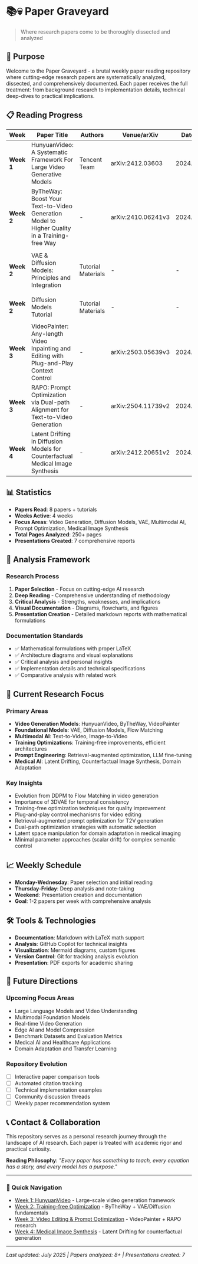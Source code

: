 # 📚💀 Paper Graveyard

> Where research papers come to be thoroughly dissected and analyzed

## 🎯 Purpose

Welcome to the Paper Graveyard - a brutal weekly paper reading repository where cutting-edge research papers are systematically analyzed, dissected, and comprehensively documented. Each paper receives the full treatment: from background research to implementation details, technical deep-dives to practical implications.

## 📋 Reading Progress

| Week | Paper Title | Authors | Venue/arXiv | Date | Status | Links |
|------|-------------|---------|-------------|------|--------|-------|
| **Week 1** | HunyuanVideo: A Systematic Framework For Large Video Generative Models | Tencent Team | arXiv:2412.03603 | 2024.12 | ✅ Complete | [汇报](week1/HunyuanVideo/HunyuanVideo论文汇报.md) \| [笔记](week1/HunyuanVideo/HunyuanVideo%20-%20A%20Systematic%20Framework%20For%20Large%20Video%20Generative%20Models.md) |
| **Week 2** | ByTheWay: Boost Your Text-to-Video Generation Model to Higher Quality in a Training-free Way | - | arXiv:2410.06241v3 | 2024.10 | ✅ Complete | [汇报](week2/ByTheWay/ByTheWay_论文汇报.md) |
| **Week 2** | VAE & Diffusion Models: Principles and Integration | Tutorial Materials | - | - | ✅ Complete | [VAE基础](week2/VAE_Diffusion/VAE.md) \| [综合汇报](week2/VAE_Diffusion/Diffusion_VAE_综合汇报.md) |
| **Week 2** | Diffusion Models Tutorial | Tutorial Materials | - | - | ✅ Complete | [扩散模型总结](week2/Diffusion/diffusion_model_summary.md) |
| **Week 3** | VideoPainter: Any-length Video Inpainting and Editing with Plug-and-Play Context Control | - | arXiv:2503.05639v3 | 2024.03 | ✅ Complete | [汇报](week3/VideoPainter/VideoPainter论文汇报.md) |
| **Week 3** | RAPO: Prompt Optimization via Dual-path Alignment for Text-to-Video Generation | - | arXiv:2504.11739v2 | 2024.04 | ✅ Complete | [汇报](week3/RAPO/RAPO论文汇报.md) \| [PDF](week3/RAPO/2504.11739v2.pdf) |
| **Week 4** | Latent Drifting in Diffusion Models for Counterfactual Medical Image Synthesis | - | arXiv:2412.20651v2 | 2024.12 | ✅ Complete | [汇报](week4/LD/LD论文汇报.md) \| [PDF](week4/LD/2412.20651v2.pdf) |

## 📊 Statistics

- **Papers Read**: 8 papers + tutorials
- **Weeks Active**: 4 weeks
- **Focus Areas**: Video Generation, Diffusion Models, VAE, Multimodal AI, Prompt Optimization, Medical Image Synthesis
- **Total Pages Analyzed**: 250+ pages
- **Presentations Created**: 7 comprehensive reports

## 🔧 Analysis Framework

### Research Process
1. **Paper Selection** - Focus on cutting-edge AI research
2. **Deep Reading** - Comprehensive understanding of methodology
3. **Critical Analysis** - Strengths, weaknesses, and implications
4. **Visual Documentation** - Diagrams, flowcharts, and figures
5. **Presentation Creation** - Detailed markdown reports with mathematical formulations

### Documentation Standards
- ✅ Mathematical formulations with proper LaTeX
- ✅ Architecture diagrams and visual explanations
- ✅ Critical analysis and personal insights
- ✅ Implementation details and technical specifications
- ✅ Comparative analysis with related work

## 🎯 Current Research Focus

### Primary Areas
- **Video Generation Models**: HunyuanVideo, ByTheWay, VideoPainter
- **Foundational Models**: VAE, Diffusion Models, Flow Matching
- **Multimodal AI**: Text-to-Video, Image-to-Video
- **Training Optimizations**: Training-free improvements, efficient architectures
- **Prompt Engineering**: Retrieval-augmented optimization, LLM fine-tuning
- **Medical AI**: Latent Drifting, Counterfactual Image Synthesis, Domain Adaptation

### Key Insights
- Evolution from DDPM to Flow Matching in video generation
- Importance of 3DVAE for temporal consistency
- Training-free optimization techniques for quality improvement
- Plug-and-play control mechanisms for video editing
- Retrieval-augmented prompt optimization for T2V generation
- Dual-path optimization strategies with automatic selection
- Latent space manipulation for domain adaptation in medical imaging
- Minimal parameter approaches (scalar drift) for complex semantic control

## 📈 Weekly Schedule

- **Monday-Wednesday**: Paper selection and initial reading
- **Thursday-Friday**: Deep analysis and note-taking
- **Weekend**: Presentation creation and documentation
- **Goal**: 1-2 papers per week with comprehensive analysis

## 🛠️ Tools & Technologies

- **Documentation**: Markdown with LaTeX math support
- **Analysis**: GitHub Copilot for technical insights
- **Visualization**: Mermaid diagrams, custom figures
- **Version Control**: Git for tracking analysis evolution
- **Presentation**: PDF exports for academic sharing

## 🚀 Future Directions

### Upcoming Focus Areas
- Large Language Models and Video Understanding
- Multimodal Foundation Models
- Real-time Video Generation
- Edge AI and Model Compression
- Benchmark Datasets and Evaluation Metrics
- Medical AI and Healthcare Applications
- Domain Adaptation and Transfer Learning

### Repository Evolution
- [ ] Interactive paper comparison tools
- [ ] Automated citation tracking
- [ ] Technical implementation examples
- [ ] Community discussion threads
- [ ] Weekly paper recommendation system

## 📞 Contact & Collaboration

This repository serves as a personal research journey through the landscape of AI research. Each paper is treated with academic rigor and practical curiosity.

**Reading Philosophy**: *"Every paper has something to teach, every equation has a story, and every model has a purpose."*

---

### 🔗 Quick Navigation
- [Week 1: HunyuanVideo](week1/HunyuanVideo/) - Large-scale video generation framework
- [Week 2: Training-free Optimization](week2/) - ByTheWay + VAE/Diffusion fundamentals  
- [Week 3: Video Editing & Prompt Optimization](week3/) - VideoPainter + RAPO research
- [Week 4: Medical Image Synthesis](week4/LD/) - Latent Drifting for counterfactual generation

---

*Last updated: July 2025 | Papers analyzed: 8+ | Presentations created: 7*
